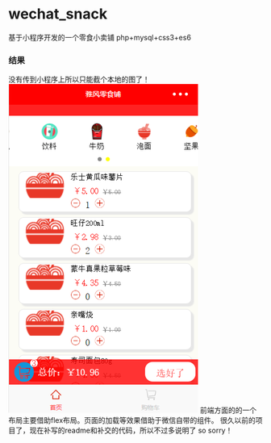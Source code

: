 # wechat_snack  
基于小程序开发的一个零食小卖铺
php+mysql+css3+es6

### 结果
没有传到小程序上所以只能截个本地的图了！
![样品](./images/demo.png)
前端方面的的一个布局主要借助flex布局。页面的加载等效果借助于微信自带的组件。
很久以前的项目了，现在补写的readme和补交的代码，所以不过多说明了 so sorry！

